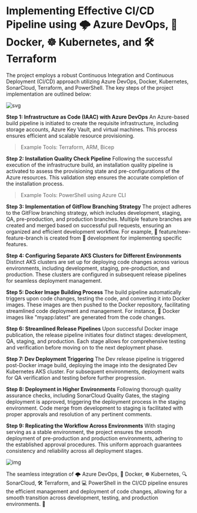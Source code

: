 # Implementing Effective CI/CD Pipeline using 🌩️ Azure DevOps, 🐳 Docker, ☸️ Kubernetes, and 🛠️ Terraform

The project employs a robust Continuous Integration and Continuous Deployment (CI/CD) approach utilizing Azure DevOps, Docker, Kubernetes, SonarCloud, Terraform, and PowerShell. The key steps of the project implementation are outlined below:

![svg](https://bitbucket.org/devopslogosgifs/azuredevops/raw/d3613b370ba013100539fd61fb8e8e5f4ec9abd5/gif/AKS%20Deployment%20with%20Azure%20DevOps.drawio.svg)

**Step 1: Infrastructure as Code (IAAC) with Azure DevOps** 
An Azure-based build pipeline is initiated to create the requisite infrastructure, including storage accounts, Azure Key Vault, and virtual machines. This process ensures efficient and scalable resource provisioning.
> Example Tools: Terraform, ARM, Bicep

**Step 2: Installation Quality Check Pipeline**
Following the successful execution of the infrastructure build, an installation quality pipeline is activated to assess the provisioning state and pre-configurations of the Azure resources. This validation step ensures the accurate completion of the installation process.
> Example Tools: PowerShell using Azure CLI

**Step 3: Implementation of GitFlow Branching Strategy**
The project adheres to the GitFlow branching strategy, which includes development, staging, QA, pre-production, and production branches. Multiple feature branches are created and merged based on successful pull requests, ensuring an organized and efficient development workflow. For example, 🌿 feature/new-feature-branch is created from 🌿 development for implementing specific features.

**Step 4: Configuring Separate AKS Clusters for Different Environments**
Distinct AKS clusters are set up for deploying code changes across various environments, including development, staging, pre-production, and production. These clusters are configured in subsequent release pipelines for seamless deployment management.

**Step 5: Docker Image Building Process**
The build pipeline automatically triggers upon code changes, testing the code, and converting it into Docker images. These images are then pushed to the Docker repository, facilitating streamlined code deployment and management. For instance, 🐳 Docker images like "myapp:latest" are generated from the code changes.

**Step 6: Streamlined Release Pipelines**
Upon successful Docker image publication, the release pipeline initiates four distinct stages: development, QA, staging, and production. Each stage allows for comprehensive testing and verification before moving on to the next deployment phase.

**Step 7: Dev Deployment Triggering**
The Dev release pipeline is triggered post-Docker image build, deploying the image into the designated Dev Kubernetes AKS cluster. For subsequent environments, deployment waits for QA verification and testing before further progression.

**Step 8: Deployment in Higher Environments**
Following thorough quality assurance checks, including SonarCloud Quality Gates, the staging deployment is approved, triggering the deployment process in the staging environment. Code merge from development to staging is facilitated with proper approvals and resolution of any pertinent comments.

**Step 9: Replicating the Workflow Across Environments**
With staging serving as a stable environment, the project ensures the smooth deployment of pre-production and production environments, adhering to the established approval procedures. This uniform approach guarantees consistency and reliability across all deployment stages.

![img](https://bitbucket.org/devopslogosgifs/devops/raw/cdd23331909d05d54c32adb1e9c87f48361971e6/staging%20pipelines.JPG)

The seamless integration of 🌩️ Azure DevOps, 🐳 Docker, ☸️ Kubernetes, 🔍 SonarCloud, 🛠️ Terraform, and 💻 PowerShell in the CI/CD pipeline ensures the efficient management and deployment of code changes, allowing for a smooth transition across development, testing, and production environments. 🚀
